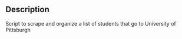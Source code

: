 Description
------------

Script to scrape and organize a list of students that go to University of Pittsburgh
